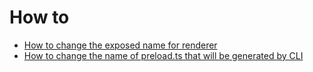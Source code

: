 # How to

- [How to change the exposed name for renderer](#/md/how_to/change_exposed_name)
- [How to change the name of preload.ts that will be generated by CLI](#/md/how_to/change_name_of_preload_ts)
